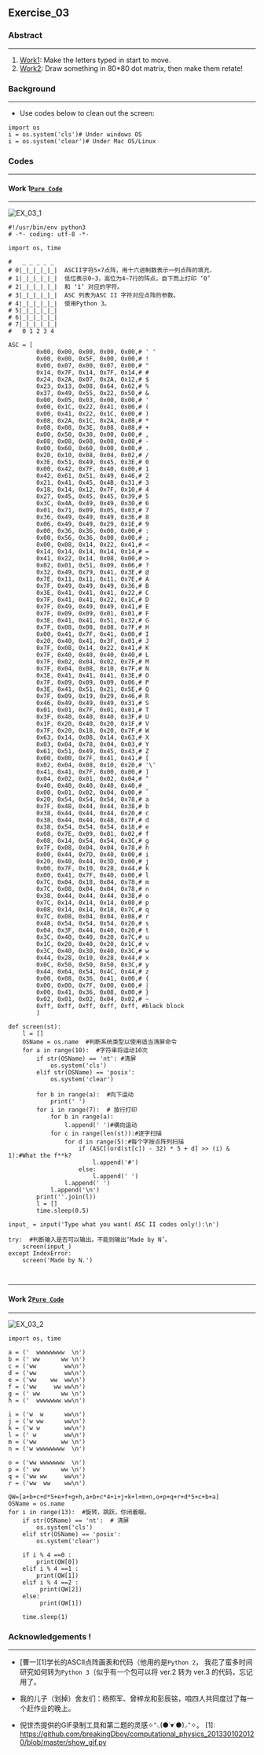 Exercise_03 
-


### Abstract
---
1. [Work1](https://github.com/lostpg/computationalphysics_N2014301020009/blob/master/Exercise_03:%20Get%20Moving!.md#work-1pure-code): Make the letters typed in start to move.
2. [Work2](https://github.com/lostpg/computationalphysics_N2014301020009/blob/master/Exercise_03:%20Get%20Moving!.md#work-2pure-code): Draw something in 80*80 dot matrix, then make them retate!

### Background
---
 - Use codes below to clean out the screen:
```
import os
i = os.system('cls')# Under windows OS 
i = os.system('clear')# Under Mac OS/Linux 
```


### Codes
---
#### Work 1[`Pure Code`](https://github.com/lostpg/computationalphysics_N2014301020009/blob/master/EX_03.py)
---

![EX_03_1](https://github.com/lostpg/computationalphysics_N2014301020009/blob/master/EX_03.gif)
```
#!/usr/bin/env python3
# -*- coding: utf-8 -*-

import os, time

#   _ _ _ _ _
# 0|_|_|_|_|_|  ASCII字符5×7点阵，用十六进制数表示一列点阵的填充，
# 1|_|_|_|_|_|  低位表示0~3，高位为4~7行的阵点，自下而上打印 ‘0’
# 2|_|_|_|_|_|  和 ‘1’ 对应的字符。
# 3|_|_|_|_|_|  ASC 列表为ASC II 字符对应点阵的参数。
# 4|_|_|_|_|_|  使用Python 3。
# 5|_|_|_|_|_|
# 6|_|_|_|_|_|
# 7|_|_|_|_|_|
#   0 1 2 3 4

ASC = [
        0x00, 0x00, 0x00, 0x00, 0x00,# ' '
        0x00, 0x00, 0x5F, 0x00, 0x00,# !
        0x00, 0x07, 0x00, 0x07, 0x00,# "
        0x14, 0x7F, 0x14, 0x7F, 0x14,# #
        0x24, 0x2A, 0x07, 0x2A, 0x12,# $
        0x23, 0x13, 0x08, 0x64, 0x62,# %
        0x37, 0x49, 0x55, 0x22, 0x50,# &
        0x00, 0x05, 0x03, 0x00, 0x00,# '
        0x00, 0x1C, 0x22, 0x41, 0x00,# (
        0x00, 0x41, 0x22, 0x1C, 0x00,# )
        0x08, 0x2A, 0x1C, 0x2A, 0x08,# *
        0x08, 0x08, 0x3E, 0x08, 0x08,# +
        0x00, 0x50, 0x30, 0x00, 0x00,# ,
        0x08, 0x08, 0x08, 0x08, 0x08,# -
        0x00, 0x60, 0x60, 0x00, 0x00,# .
        0x20, 0x10, 0x08, 0x04, 0x02,# /
        0x3E, 0x51, 0x49, 0x45, 0x3E,# 0
        0x00, 0x42, 0x7F, 0x40, 0x00,# 1
        0x42, 0x61, 0x51, 0x49, 0x46,# 2
        0x21, 0x41, 0x45, 0x4B, 0x31,# 3
        0x18, 0x14, 0x12, 0x7F, 0x10,# 4
        0x27, 0x45, 0x45, 0x45, 0x39,# 5
        0x3C, 0x4A, 0x49, 0x49, 0x30,# 6
        0x01, 0x71, 0x09, 0x05, 0x03,# 7
        0x36, 0x49, 0x49, 0x49, 0x36,# 8
        0x06, 0x49, 0x49, 0x29, 0x1E,# 9
        0x00, 0x36, 0x36, 0x00, 0x00,# :
        0x00, 0x56, 0x36, 0x00, 0x00,# ;
        0x00, 0x08, 0x14, 0x22, 0x41,# <
        0x14, 0x14, 0x14, 0x14, 0x14,# =
        0x41, 0x22, 0x14, 0x08, 0x00,# >
        0x02, 0x01, 0x51, 0x09, 0x06,# ?
        0x32, 0x49, 0x79, 0x41, 0x3E,# @
        0x7E, 0x11, 0x11, 0x11, 0x7E,# A
        0x7F, 0x49, 0x49, 0x49, 0x36,# B
        0x3E, 0x41, 0x41, 0x41, 0x22,# C
        0x7F, 0x41, 0x41, 0x22, 0x1C,# D
        0x7F, 0x49, 0x49, 0x49, 0x41,# E
        0x7F, 0x09, 0x09, 0x01, 0x01,# F
        0x3E, 0x41, 0x41, 0x51, 0x32,# G
        0x7F, 0x08, 0x08, 0x08, 0x7F,# H
        0x00, 0x41, 0x7F, 0x41, 0x00,# I
        0x20, 0x40, 0x41, 0x3F, 0x01,# J
        0x7F, 0x08, 0x14, 0x22, 0x41,# K
        0x7F, 0x40, 0x40, 0x40, 0x40,# L
        0x7F, 0x02, 0x04, 0x02, 0x7F,# M
        0x7F, 0x04, 0x08, 0x10, 0x7F,# N
        0x3E, 0x41, 0x41, 0x41, 0x3E,# O
        0x7F, 0x09, 0x09, 0x09, 0x06,# P
        0x3E, 0x41, 0x51, 0x21, 0x5E,# Q
        0x7F, 0x09, 0x19, 0x29, 0x46,# R
        0x46, 0x49, 0x49, 0x49, 0x31,# S
        0x01, 0x01, 0x7F, 0x01, 0x01,# T
        0x3F, 0x40, 0x40, 0x40, 0x3F,# U
        0x1F, 0x20, 0x40, 0x20, 0x1F,# V
        0x7F, 0x20, 0x18, 0x20, 0x7F,# W
        0x63, 0x14, 0x08, 0x14, 0x63,# X
        0x03, 0x04, 0x78, 0x04, 0x03,# Y
        0x61, 0x51, 0x49, 0x45, 0x43,# Z
        0x00, 0x00, 0x7F, 0x41, 0x41,# [
        0x02, 0x04, 0x08, 0x10, 0x20,# '\'
        0x41, 0x41, 0x7F, 0x00, 0x00,# ]
        0x04, 0x02, 0x01, 0x02, 0x04,# ^
        0x40, 0x40, 0x40, 0x40, 0x40,# _
        0x00, 0x01, 0x02, 0x04, 0x00,# `
        0x20, 0x54, 0x54, 0x54, 0x78,# a
        0x7F, 0x48, 0x44, 0x44, 0x38,# b
        0x38, 0x44, 0x44, 0x44, 0x20,# c
        0x38, 0x44, 0x44, 0x48, 0x7F,# d
        0x38, 0x54, 0x54, 0x54, 0x18,# e
        0x08, 0x7E, 0x09, 0x01, 0x02,# f
        0x08, 0x14, 0x54, 0x54, 0x3C,# g
        0x7F, 0x08, 0x04, 0x04, 0x78,# h
        0x00, 0x44, 0x7D, 0x40, 0x00,# i
        0x20, 0x40, 0x44, 0x3D, 0x00,# j
        0x00, 0x7F, 0x10, 0x28, 0x44,# k
        0x00, 0x41, 0x7F, 0x40, 0x00,# l
        0x7C, 0x04, 0x18, 0x04, 0x78,# m
        0x7C, 0x08, 0x04, 0x04, 0x78,# n
        0x38, 0x44, 0x44, 0x44, 0x38,# o
        0x7C, 0x14, 0x14, 0x14, 0x08,# p
        0x08, 0x14, 0x14, 0x18, 0x7C,# q
        0x7C, 0x08, 0x04, 0x04, 0x08,# r
        0x48, 0x54, 0x54, 0x54, 0x20,# s
        0x04, 0x3F, 0x44, 0x40, 0x20,# t
        0x3C, 0x40, 0x40, 0x20, 0x7C,# u
        0x1C, 0x20, 0x40, 0x20, 0x1C,# v
        0x3C, 0x40, 0x30, 0x40, 0x3C,# w
        0x44, 0x28, 0x10, 0x28, 0x44,# x
        0x0C, 0x50, 0x50, 0x50, 0x3C,# y
        0x44, 0x64, 0x54, 0x4C, 0x44,# z
        0x00, 0x08, 0x36, 0x41, 0x00,# {
        0x00, 0x00, 0x7F, 0x00, 0x00,# |
        0x00, 0x41, 0x36, 0x08, 0x00,# }
        0x02, 0x01, 0x02, 0x04, 0x02,# ~
        0xff, 0xff, 0xff, 0xff, 0xff, #black block
        ]

def screen(st):
    l = []
    OSName = os.name  #判断系统类型以使用适当清屏命令
    for a in range(10):  #字符串将运动10次
        if str(OSName) == 'nt': #清屏
            os.system('cls')
        elif str(OSName) == 'posix':
            os.system('clear')

        for b in range(a):  #向下运动
            print(' ')
        for i in range(7):  # 按行打印
            for b in range(a):
                l.append(' ')#横向运动
            for c in range(len(st)):#逐字扫描
                for d in range(5):#每个字按点阵列扫描
                    if (ASC[(ord(st[c]) - 32) * 5 + d] >> (i) & 1):#What the f**k?
                        l.append('#')
                    else:
                        l.append(' ')
                l.append(' ')
            l.append('\n')
        print(''.join(l))
        l = []
        time.sleep(0.5)

input_ = input('Type what you want( ASC II codes only!):\n')

try:  #判断输入是否可以输出，不能则输出‘Made by N’。
    screen(input_)
except IndexError:
    screen('Made by N.')

   
```

---

#### Work 2[`Pure Code`](https://github.com/lostpg/computationalphysics_N2014301020009/blob/master/EX_03_2.py)
---
![EX_03_2](https://github.com/lostpg/computationalphysics_N2014301020009/blob/master/EX_03_2.gif)
```
import os, time

a = ('  wwwwwwww  \n')
b = (' ww      ww \n')
c = ('ww        ww\n')
d = ('ww        ww\n')
e = ('ww    ww  ww\n')
f = ('ww     ww ww\n')
g = (' ww      ww \n')
h = ('  wwwwwww ww\n')

i = ('w  w      ww\n')
j = ('w ww      ww\n')
k = ('w w       ww\n')
l = (' w        ww\n')
m = ('ww       ww \n')
n = ('w wwwwwwww  \n')

o = ('ww wwwwwww  \n')
p = (' ww      ww \n')
q = ('ww ww     ww\n')
r = ('ww  ww    ww\n')

QW=[a+b+c+d*5+e+f+g+h,a+b+c*4+i+j+k+l+m+n,o+p+q+r+d*5+c+b+a]
OSName = os.name
for i in range(13):  #旋转，跳跃，你闭着眼。
    if str(OSName) == 'nt':  # 清屏
        os.system('cls')
    elif str(OSName) == 'posix':
        os.system('clear')

    if i % 4 ==0 :
        print(QW[0])
    elif i % 4 ==1 :
        print(QW[1])
    elif i % 4 ==2 :
         print(QW[2])
    else:
         print(QW[1])

    time.sleep(1)
```





### Acknowledgements !
 ---
  - [曹一][1]学长的ASCII点阵画表和代码（他用的是`Python 2`， 我花了蛮多时间研究如何转为`Python 3`（似乎有一个包可以将 ver.2 转为 ver.3 的代码，忘记用了。
  
  - 我的儿子（划掉）舍友们：杨照军、曾梓龙和彭辰铭，咱四人共同度过了每一个赶作业的晚上。

  - 倪世杰提供的GIF录制工具和第二题的灵感✧⁺⸜(●˙▾˙●)⸝⁺✧。
  [1]: https://github.com/breakingDboy/computational_physics_2013301020120/blob/master/show_gif.py
